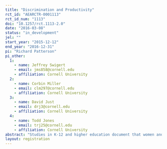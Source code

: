 ```yaml
---
title: "Discrimination and Productivity"
rct_id: "AEARCTR-0001113"
rct_id_num: "1113"
doi: "10.1257/rct.1113-2.0"
date: "2016-03-08"
status: "in_development"
jel: ""
start_year: "2015-12-12"
end_year: "2016-12-31"
pi: "Richard Patterson"
pi_other:
  1:
    - name: Jeffrey Swigert
    - email: jms858@cornell.edu
    - affiliation: Cornell University
  2:
    - name: Corbin Miller
    - email: clm297@cornell.edu
    - affiliation: Cornell University
  3:
    - name: David Just
    - email: drj3@cornell.edu
    - affiliation: Cornell University
  4:
    - name: Todd Jones
    - email: trj25@cornell.edu
    - affiliation: Cornell University
abstract: "Studies in K-12 and higher education document that women and racial minority students perform better when paired with an instructor of the same gender or race (Dee, 2005; Carrell et al. 2010; Fairlie et al. 2014). These studies attribute the differences in outcomes to both active effects (e.g., changing teaching style to match student needs) and passive effects (e.g., students’ differential allocation of attention due to instructor race or gender). We are unaware of any studies that are able to distinguish between these active and passive effects. We conduct an experiment to identify the effect of perceived gender and race on student performance that isolates the impact of passive teacher effects in the context of online education."
layout: registration
---
```


